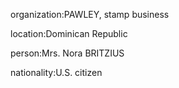 organization:PAWLEY, stamp business

location:Dominican Republic

person:Mrs. Nora BRITZIUS

nationality:U.S. citizen

